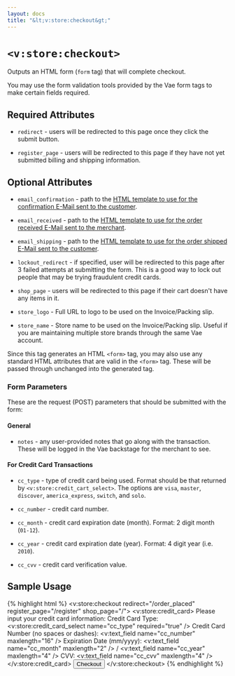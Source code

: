 ```yaml
---
layout: docs
title: "&lt;v:store:checkout&gt;"
---
```


# `<v:store:checkout>`

Outputs an HTML form (`form` tag) that will complete checkout.

You may use the form validation tools provided by the Vae form tags to
make certain fields required.

## Required Attributes

-   `redirect` - users will be redirected to this page once they click
    the submit button.

-   `register_page` - users will be redirected to this page if they have
    not yet submitted billing and shipping information.

## Optional Attributes

-   `email_confirmation` - path to the [HTML template to use for the
    confirmation E-Mail sent to the
    customer](/customizing_order_emails/).

-   `email_received` - path to the [HTML template to use for the order
    received E-Mail sent to the merchant](/customizing_order_emails/).

-   `email_shipping` - path to the [HTML template to use for the order
    shipped E-Mail sent to the customer](/customizing_order_emails/).

-   `lockout_redirect` - if specified, user will be redirected to this
    page after 3 failed attempts at submitting the form. This is a good
    way to lock out people that may be trying fraudulent credit cards.

-   `shop_page` - users will be redirected to this page if their cart
    doesn't have any items in it.

-   `store_logo` - Full URL to logo to be used on the
    Invoice/Packing slip.

-   `store_name` - Store name to be used on the Invoice/Packing slip.
    Useful if you are maintaining multiple store brands through the same
    Vae account.

Since this tag generates an HTML `<form>` tag, you may also use any
standard HTML attributes that are valid in the `<form>` tag. These will
be passed through unchanged into the generated tag.

### Form Parameters

These are the request (POST) parameters that should be submitted with
the form:

#### General

-   `notes` - any user-provided notes that go along with
    the transaction. These will be logged in the Vae backstage for the
    merchant to see.

#### For Credit Card Transactions

-   `cc_type` - type of credit card being used. Format should be that
    returned by `<v:store:credit_cart_select>`. The options are `visa`,
    `master`, `discover`, `america_express`, `switch`, and `solo`.

-   `cc_number` - credit card number.

-   `cc_month` - credit card expiration date (month). Format: 2 digit
    month (`01-12`).

-   `cc_year` - credit card expiration date (year). Format: 4 digit
    year (i.e. `2010`).

-   `cc_cvv` - credit card verification value.

## Sample Usage

{% highlight html %}
<v:store:checkout redirect="/order_placed" register_page="/register" shop_page="/">
 <v:store:credit_card>
  Please input your credit card information:
  Credit Card Type: <v:store:credit_card_select name="cc_type" required="true" />
  Credit Card Number (no spaces or dashes): <v:text_field name="cc_number" maxlength="16" />
  Expiration Date (mm/yyyy): <v:text_field name="cc_month" maxlength="2" /> / <v:text_field name="cc_year" maxlength="4" />
  CVV: <v:text_field name="cc_cvv" maxlength="4" />
 </v:store:credit_card>
 <input type="submit" value="Checkout" />
</v:store:checkout>
{% endhighlight %}
